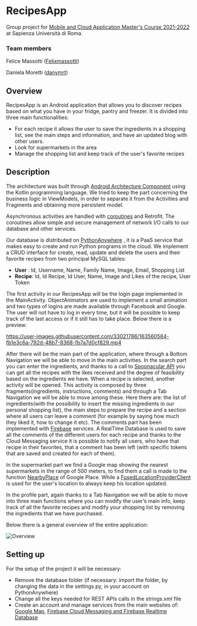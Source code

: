 # RecipesApp
Group project for [Mobile and Cloud Application Master's Course 2021-2022](https://corsidilaurea.uniroma1.it/it/view-course-details/2021/30430/20210916103754/d0d41e8f-68d0-47e4-8ec2-1179259a2a30/df40caa0-3655-498a-9462-607851b615b2/ebc2faa2-f8de-483f-94f4-19fbfa794a0e/b23a91fd-d67b-4175-84c0-14166410c9d3?guid_cv=df40caa0-3655-498a-9462-607851b615b2&current_erogata=d0d41e8f-68d0-47e4-8ec2-1179259a2a30) at Sapienza Università di Roma.

### Team members
Felice Massotti ([Felixmassotti](https://github.com/Felixmassotti))

Daniela Moretti ([danymrt](https://github.com/danymrt))

## Overview

RecipesApp is an Android application that allows you to discover recipes based on what you have in your fridge, pantry and freezer.
It is divided into three main functionalities:
* For each recipe it allows the user to save the ingredients in a shopping list, 
see the main steps and information, and have an updated blog with other users.
* Look for supermarkets in the area
* Manage the shopping list and keep track of the user's favorite recipes

## Description

The architecture was built through [Android Architecture Component](https://developer.android.com/topic/architecture)
using the Kotlin programming 
language. We tried to keep the part concerning the business logic in ViewModels, in order to 
separate it from the Activities and Fragments and obtaining more persistent model.

Asynchronous activities are handled with [coroutines](https://developer.android.com/kotlin/coroutines?gclsrc=aw.ds&gclid=Cj0KCQjwr-SSBhC9ARIsANhzu17gB_UbIBsWW3wMbwSuL9wKPRWI87PDgmhkxFHG81_1sbDSF1Xa6hcaAnskEALw_wcB) and Retrofit. 
The coroutines allow simple and secure management of network I/O calls to our database and other services. 

Our database is distributed on [PythonAnywhere](https://www.pythonanywhere.com/)
, it is a PaaS service that makes easy to create and run Python programs in the cloud.
We implement a CRUD interface for create, read, update and delete the users and their favorite recipes from two principal MySQL tables:
* **User** : Id, Username, Name, Family Name, Image, Email, Shopping List
* **Recipe**: Id, Id Recipe, Id User, Name, Image and Likes of the recipe, User Token

The first activity in our RecipesApp will be the login page implemented in the MainActivity.
ObjectAnimators are used to implement a small animation and two types of logins are made available through Facebook and Google.
The user will not have to log in every time, but it will be
possible to keep track of the last access or if it still has to take place.
Below there is a preview:


https://user-images.githubusercontent.com/33021786/163560584-fb1e3c6a-792d-48b7-8368-fb7a7d0cf829.mp4


After there will be the main part of the application, where through a Bottom Navigation we will be able to move in the main activities.
In the search part you can enter the ingredients, and thanks to a call to [Spoonacular API](https://spoonacular.com/food-api) you can get all 
the recipes with the likes received and the degree of feasibility based on the ingredients we have.
When a recipe is selected, another activity will be opened. This activity is composed by three fragments(ingredients, instructions, comments) and through a Tab Navigation we will be able to move among these. Here there are: the list of ingredients(with the possibility to insert the missing ingredients in our personal shopping list), the main steps to prepare the recipe and a section where all 
users can leave a comment (for example by saying how much they liked it, how to change it etc).
The comments part has been implemented with [Firebase](https://firebase.google.com/) services.
A RealTime Database is used to save all the comments of the different users for each recipe and thanks to the Cloud Messaging service it is possible to notify all users, who have that recipe in their favorites, that a comment has been left (with specific tokens that are saved and created for each of them).


In the supermarket part we find a Google map showing the nearest supermarkets in the range of 500 meters, to find them a call is made to the function [NearbyPlace](https://developers.google.com/maps/documentation/places/web-service/search-nearby) of Google Place.
While a [FusedLocationProviderClient](https://developers.google.com/android/reference/com/google/android/gms/location/FusedLocationProviderClient) is used for the user's location to always keep his location updated.

In the profile part, again thanks to a Tab Navigation we will be able to move into three main functions where you can modify the user’s main info, keep track of all the favorite recipes and modify your shopping list by removing the ingredients that we have purchased.

Below there is a general overview of the entire application:

![Overview](https://user-images.githubusercontent.com/33021786/163563561-b65a5530-8390-4e8e-b04d-c64c17557a4c.jpg)

## Setting up
For the setup of the project it will be necessary: 
* Remove the database folder (if necessary: import the folder, by changing the data in the settings.py, in your account on PythonAnywhere)
* Change all the keys needed for REST APIs calls in the strings.xml file
* Create an account and manage services from the main websites of: [Google Map](https://console.cloud.google.com/), [Firebase Cloud Messaging and Firebase Realtime Database](https://firebase.google.com/)




